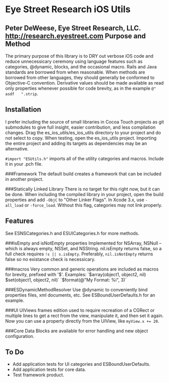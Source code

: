 Eye Street Research iOS Utils
=============================
Peter DeWeese, Eye Street Research, LLC. http://research.eyestreet.com
Purpose and Method
------------------------
The primary purpose of this library is to DRY out verbose iOS code and reduce unnecessicary ceremony using language features such as categories, @dynamic, blocks, and the occasional macro.  Rails and Java standards are borrowed from when reasonable.  When methods are borrowed from other languages, they should generally be conformed to Objective-C convention.  Derivative values should be made available as read only properties whenever possible for code brevity, as in the example `@" asdf   ".strip`.

Installation
------------
I prefer including the source of small libraries in Cocoa Touch projects as git submodules to give full insight, easier contribution, and less compilation changes.  Drag the es_ios_utils/es_ios_utils directory to your project and do not select to copy.  When testing, open the es_ios_utils project.  Importing the entire project and adding its targets as dependencies may be an alternative.

`#import "ESUtils.h"` imports all of the utility categories and macros.  Include it in your .pch file.

###Framework
The default build creates a framework that can be included in another project.

###Statically Linked Library
There is no target for this right now, but it can be done.  When including the compiled library in your project, open the build properties and add `-ObjC` to "Other Linker Flags".  In Xcode 3.x, use `-all_load` or `-force_load`.  Without this flag, categories may not link properly.

Features
-----------
See ESNSCategories.h and ESUICategories.h for more methods.

###isEmpty and isNotEmpty properties
Implemented for NSArray, NSNull – which is always empty, NSSet, and NSString.  nil.isEmpty returns false, so a full check requires `!s || s.isEmpty`. Preferably, `nil.isNotEmpty` returns false so no existance check is necessicary.

###macros
Very common and generic operations are included as macros for brevity, prefixed with '$'.  Examples:
`$array(object1, object2, nil)`
`$set(object1, object2, nil)`
`$format(@"My Format: %i", 3)`

###ESDynamicMethodResolver
Use @dynamic to conveniently bind properties files, xml documents, etc.  See ESBoundUserDefaults.h for an example.

###UI
UIViews frames edition used to require recreation of a CGRect or multiple lines to get a rect from the view, manipulate it, and then set it again. Now you can use a property directly from the UIView, like `myView.x += 20`.

###Core Data
Blocks are available for error handling and new object configuration.

To Do
---------
* Add application tests for UI categories and ESBoundUserDefaults.
* Add application tests for core data.
* Test framework product.